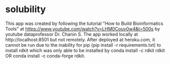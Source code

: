 # solubility
This app was created by following the tutorial "How to Build Bioinformatics Tools" at
https://www.youtube.com/watch?v=LHM0Couv0w4&t=500s by youtube dataprofessor Dr. Chanin S. 
The app worked locally at http://localhost:8501 but not remotely. After deployed at heroku.com, it cannot be run due to the inability for pip (pip install -r  requirements.txt) to install rdkit which was only able to be installed by conda install -c rdkit rdkit OR conda install -c conda-forge rdkit. 
